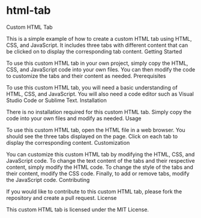 # html-tab
Custom HTML Tab

This is a simple example of how to create a custom HTML tab using HTML, CSS, and JavaScript. It includes three tabs with different content that can be clicked on to display the corresponding tab content.
Getting Started

To use this custom HTML tab in your own project, simply copy the HTML, CSS, and JavaScript code into your own files. You can then modify the code to customize the tabs and their content as needed.
Prerequisites

To use this custom HTML tab, you will need a basic understanding of HTML, CSS, and JavaScript. You will also need a code editor such as Visual Studio Code or Sublime Text.
Installation

There is no installation required for this custom HTML tab. Simply copy the code into your own files and modify as needed.
Usage

To use this custom HTML tab, open the HTML file in a web browser. You should see the three tabs displayed on the page. Click on each tab to display the corresponding content.
Customization

You can customize this custom HTML tab by modifying the HTML, CSS, and JavaScript code. To change the text content of the tabs and their respective content, simply modify the HTML code. To change the style of the tabs and their content, modify the CSS code. Finally, to add or remove tabs, modify the JavaScript code.
Contributing

If you would like to contribute to this custom HTML tab, please fork the repository and create a pull request.
License

This custom HTML tab is licensed under the MIT License.
